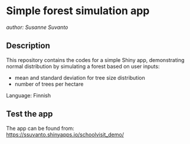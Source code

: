 # Simple forest simulation app
*author: Susanne Suvanto*

## Description

This repository contains the codes for a simple Shiny app, demonstrating
normal distribution by simulating a forest based on user inputs:

+ mean and standard deviation for tree size distribution
+ number of trees per hectare

Language: Finnish

## Test the app

The app can be found from:
https://ssuvanto.shinyapps.io/schoolvisit_demo/
